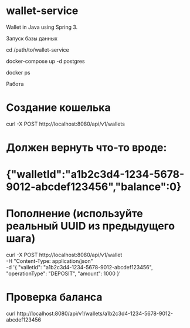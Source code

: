 # wallet-service
Wallet in Java using Spring 3.

Запуск базы данных

cd /path/to/wallet-service

docker-compose up -d postgres

docker ps

Работа 

# Создание кошелька
curl -X POST http://localhost:8080/api/v1/wallets

# Должен вернуть что-то вроде:
# {"walletId":"a1b2c3d4-1234-5678-9012-abcdef123456","balance":0}

# Пополнение (используйте реальный UUID из предыдущего шага)
curl -X POST http://localhost:8080/api/v1/wallet \
  -H "Content-Type: application/json" \
  -d '{
    "valletId": "a1b2c3d4-1234-5678-9012-abcdef123456",
    "operationType": "DEPOSIT",
    "amount": 1000
  }'

# Проверка баланса
curl http://localhost:8080/api/v1/wallets/a1b2c3d4-1234-5678-9012-abcdef123456
